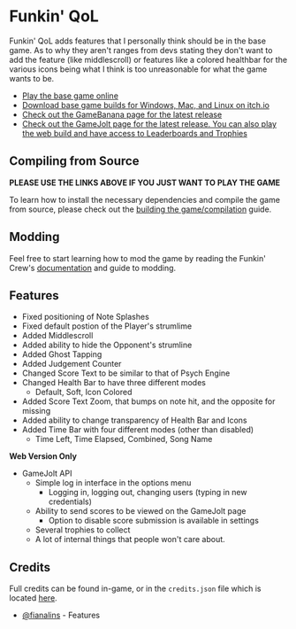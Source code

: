 # Funkin' QoL

Funkin' QoL adds features that I personally think should be in the base game. As to why they aren't ranges from devs stating they don't want to add the feature (like middlescroll) or features like a colored healthbar for the various icons being what I think is too unreasonable for what the game wants to be.

- [Play the base game online](https://www.newgrounds.com/portal/view/770371)
- [Download base game builds for Windows, Mac, and Linux on itch.io](https://ninja-muffin24.itch.io/funkin)
- [Check out the GameBanana page for the latest release](https://gamebanana.com/mods/522085)
- [Check out the GameJolt page for the latest release. You can also play the web build and have access to Leaderboards and Trophies](https://gamejolt.com/games/funkinqol/919698)

## Compiling from Source

**PLEASE USE THE LINKS ABOVE IF YOU JUST WANT TO PLAY THE GAME**

To learn how to install the necessary dependencies and compile the game from source, please check out the [building the game/compilation](/docs/COMPILING.md) guide.

## Modding

Feel free to start learning how to mod the game by reading the Funkin' Crew's [documentation](https://funkincrew.github.io/funkin-modding-docs/) and guide to modding.

## Features

- Fixed positioning of Note Splashes
- Fixed default postion of the Player's strumlime
- Added Middlescroll
- Added ability to hide the Opponent's strumline
- Added Ghost Tapping
- Added Judgement Counter
- Changed Score Text to be similar to that of Psych Engine
- Changed Health Bar to have three different modes
  - Default, Soft, Icon Colored
- Added Score Text Zoom, that bumps on note hit, and the opposite for missing
- Added ability to change transparency of Health Bar and Icons
- Added Time Bar with four different modes (other than disabled)
  - Time Left, Time Elapsed, Combined, Song Name

**Web Version Only**
- GameJolt API
  - Simple log in interface in the options menu
    - Logging in, logging out, changing users (typing in new credentials)
  - Ability to send scores to be viewed on the GameJolt page
    - Option to disable score submission is available in settings
  - Several trophies to collect
  - A lot of internal things that people won't care about.

## Credits

Full credits can be found in-game, or in the `credits.json` file which is located [here](https://github.com/fianalins/funkin.qol.assets/blob/main/exclude/data/credits.json).

- [@fianalins](https://www.youtube.com/fianalins) - Features

